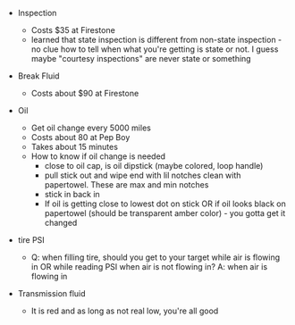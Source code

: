   * Inspection
    * Costs $35 at Firestone
    * learned that state inspection is different from non-state inspection - no clue how to tell when what you're getting is state or not. I guess maybe "courtesy inspections" are never state or something
  * Break Fluid

    * Costs about $90 at Firestone 
  * Oil
    * Get oil change every 5000 miles
    * Costs about 80 at Pep Boy
    * Takes about 15 minutes
    * How to know if oil change is needed
      * close to oil cap, is oil dipstick (maybe colored, loop handle)
      * pull stick out and wipe end with lil notches clean with papertowel. These are max and min notches
      * stick in back in
      * If oil is getting close to lowest dot on stick OR if oil looks black on papertowel (should be transparent amber color) - you gotta get it changed
  * tire PSI
    * Q: when filling tire, should you get to your target while air is flowing in OR while reading PSI when air is not flowing in? A: when air is flowing in
  * Transmission fluid
    * It is red and as long as not real low, you're all good